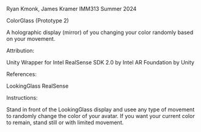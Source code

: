 Ryan Kmonk, James Kramer IMM313 Summer 2024

ColorGlass (Prototype 2)

A holographic display (mirror) of you changing your color randomly based on your movement. 

Attribution:

Unity Wrapper for Intel RealSense SDK 2.0 by Intel
AR Foundation by Unity 

References:

LookingGlass
RealSense

Instructions:

Stand in front of the LookingGlass display and usee any type of movement to randomly change the color of your avatar. If you want your current color to remain, stand still or with limited movement. 
